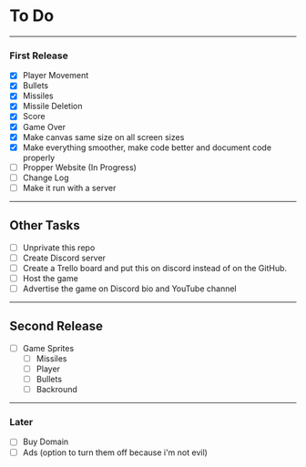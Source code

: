 # To Do

---

### First Release

- [X] Player Movement
- [X] Bullets
- [X] Missiles
- [X] Missile Deletion
- [X] Score
- [X] Game Over
- [X] Make canvas same size on all screen sizes
- [X] Make everything smoother, make code better and document code properly
- [ ] Propper Website (In Progress)
- [ ] Change Log
- [ ] Make it run with a server

---

## Other Tasks

- [ ] Unprivate this repo
- [ ] Create Discord server
- [ ] Create a Trello board and put this on discord instead of on the GitHub.
- [ ] Host the game
- [ ] Advertise the game on Discord bio and YouTube channel

---

## Second Release

- [ ] Game Sprites
  - [ ] Missiles
  - [ ] Player
  - [ ] Bullets
  - [ ] Backround

---

### Later

- [ ] Buy Domain
- [ ] Ads (option to turn them off because i'm not evil)